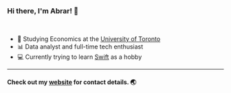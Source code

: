 ### Hi there, I'm Abrar! 👋
&nbsp;
- 🏫  Studying Economics at the [University of Toronto](https://www.utoronto.ca)
- 📊  Data analyst and full-time tech enthusiast
- 💻  Currently trying to learn [Swift](https://developer.apple.com/swift/) as a hobby  

---
#### Check out my [website](https://abrarnasir.com) for contact details. 🌏
